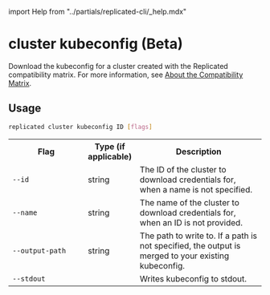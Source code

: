 import Help from "../partials/replicated-cli/_help.mdx"

# cluster kubeconfig (Beta)

Download the kubeconfig for a cluster created with the Replicated compatibility matrix. For more information, see [About the Compatibility Matrix](/vendor/testing-about).

## Usage

```bash
replicated cluster kubeconfig ID [flags]
```

  <table>
  <tr>
    <th width="30%">Flag</th>
    <th width="20%">Type (if applicable)</th>
    <th width="50%">Description</th>
  </tr>
  <Help/>
  <tr>
    <td><code>--id</code></td>
    <td>string</td>
    <td>The ID of the cluster to download credentials for, when a name is not specified.</td>
  </tr>
  <tr>
    <td><code>--name</code></td>
    <td>string</td>
    <td>The name of the cluster to download credentials for, when an ID is not provided.</td>
  </tr>
  <tr>
    <td><code>--output-path</code></td>
    <td>string</td>
    <td>The path to write to. If a path is not specified, the output is merged to your existing kubeconfig.</td>
  </tr>
  <tr>
    <td><code>--stdout</code></td>
    <td></td>
    <td>Writes kubeconfig to stdout.</td>
  </tr>
</table>

                   
                
                     
